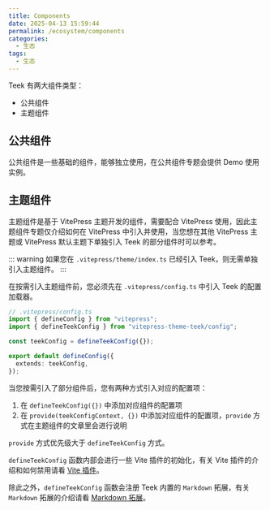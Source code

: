 ```yaml
---
title: Components
date: 2025-04-13 15:59:44
permalink: /ecosystem/components
categories:
  - 生态
tags:
  - 生态
---
```


Teek 有两大组件类型：

- 公共组件
- 主题组件

## 公共组件

公共组件是一些基础的组件，能够独立使用，在公共组件专题会提供 Demo 使用实例。

## 主题组件

主题组件是基于 VitePress 主题开发的组件，需要配合 VitePress 使用，因此主题组件专题仅介绍如何在 VitePress 中引入并使用，当您想在其他 VitePress 主题或 VitePress 默认主题下单独引入 Teek 的部分组件时可以参考。

::: warning
如果您在 `.vitepress/theme/index.ts` 已经引入 Teek，则无需单独引入主题组件。
:::

在按需引入主题组件前，您必须先在 `.vitepress/config.ts` 中引入 Teek 的配置加载器。

```ts {33,35,38}
// .vitepress/config.ts
import { defineConfig } from "vitepress";
import { defineTeekConfig } from "vitepress-theme-teek/config";

const teekConfig = defineTeekConfig({});

export default defineConfig({
  extends: teekConfig,
});
```

当您按需引入了部分组件后，您有两种方式引入对应的配置项：

1. 在 `defineTeekConfig({})` 中添加对应组件的配置项
2. 在 `provide(teekConfigContext, {})` 中添加对应组件的配置项，`provide` 方式在主题组件的文章里会进行说明

`provide` 方式优先级大于 `defineTeekConfig` 方式。

`defineTeekConfig` 函数内部会进行一些 Vite 插件的初始化，有关 Vite 插件的介绍和如何禁用请看 [Vite 插件](/guide/plugins)。

除此之外，`defineTeekConfig` 函数会注册 Teek 内置的 `Markdown` 拓展，有关 `Markdown` 拓展的介绍请看 [Markdown 拓展](/guide/markdown)。
